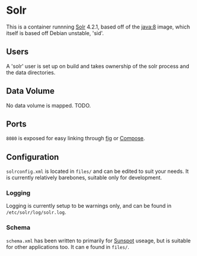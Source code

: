 # Solr

This is a container runnning [Solr](https://lucene.apache.org/solr/) 4.2.1, based off
of the
[java:8](https://registry.hub.docker.com/_/java/) image, which itself is based off Debian unstable, 'sid'.

## Users

A 'solr' user is set up on build and takes ownership of the solr
process and the data directories.

## Data Volume

No data volume is mapped. TODO.

## Ports

`8080` is exposed for easy linking through [fig](http://www.fig.sh/) or
[Compose](https://docs.docker.com/compose/).

## Configuration

`solrconfig.xml` is located in `files/` and can be edited to suit your
needs. It is currently relatively barebones, suitable only for
development.

### Logging

Logging is currently setup to be warnings only, and can be found in `/etc/solr/log/solr.log`.

### Schema

`schema.xml` has been written to primarily for
[Sunspot](https://sunspot.github.io/) useage, but is suitable for other
applications too. It can e found in `files/`.
